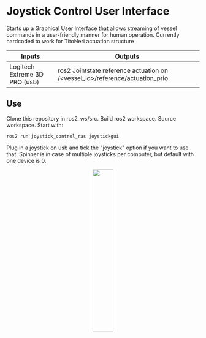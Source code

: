 # Joystick Control User Interface
Starts up a Graphical User Interface that allows streaming of vessel commands in a user-friendly manner for human operation. 
Currently hardcoded to work for TitoNeri actuation structure

| Inputs | Outputs |
|--------|----------|
| Logitech Extreme 3D PRO (usb)| ros2 Jointstate reference actuation on /<vessel_id>/reference/actuation_prio |


## Use
Clone this repository in ros2_ws/src. Build ros2 workspace. Source workspace. Start with:
```shell
ros2 run joystick_control_ras joystickgui
```

Plug in a joystick on usb and tick the "joystick" option if you want to use that. Spinner is in case of multiple joysticks per computer, but default with one device is 0. 

<p align="center" width="100%">
    <img width="33%" src="https://github.com/RAS-Delft/ras_joystick_control/assets/5917472/5363056e-cbde-4ccf-a5f5-42048acc1554">
</p>

